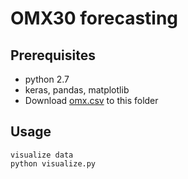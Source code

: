 # OMX30 forecasting

## Prerequisites
 - python 2.7
 - keras, pandas, matplotlib
 - Download [omx.csv](https://storage.googleapis.com/finsyn-ml-data/omx.csv) to this folder

## Usage

```
visualize data
python visualize.py
```
